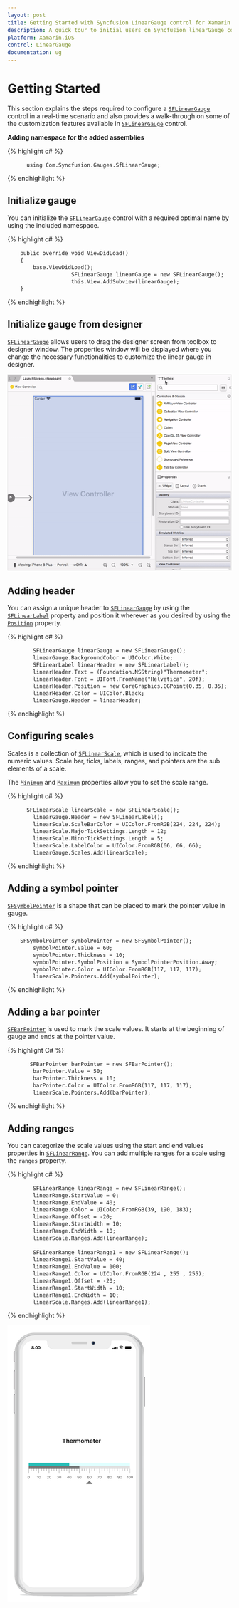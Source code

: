 ```yaml
---
layout: post
title: Getting Started with Syncfusion LinearGauge control for Xamarin.iOS
description: A quick tour to initial users on Syncfusion linearGauge control for Xamarin.iOS platform
platform: Xamarin.iOS
control: LinearGauge
documentation: ug
---
```


# Getting Started

This section explains the steps required to configure a [`SFLinearGauge`](https://help.syncfusion.com/cr/cref_files/xamarin-ios/Syncfusion.SfGauge.iOS~Syncfusion.SfGauge.iOS.SFLinearGauge.html) control in a real-time scenario and also provides a walk-through on some of the customization features available in [`SFLinearGauge`](https://help.syncfusion.com/cr/cref_files/xamarin-ios/Syncfusion.SfGauge.iOS~Syncfusion.SfGauge.iOS.SFLinearGauge.html) control.

**Adding namespace for the added assemblies**

{% highlight c# %}

	      using Com.Syncfusion.Gauges.SfLinearGauge;

{% endhighlight %}

## Initialize gauge

You can initialize the [`SFLinearGauge`](https://help.syncfusion.com/cr/cref_files/xamarin-ios/Syncfusion.SfGauge.iOS~Syncfusion.SfGauge.iOS.SFLinearGauge.html) control with a required optimal name by using the included namespace.

{% highlight c# %}

		public override void ViewDidLoad()
		{
			base.ViewDidLoad();    
                        SFLinearGauge linearGauge = new SFLinearGauge();
                        this.View.AddSubview(linearGauge);
		}

{% endhighlight %}

## Initialize gauge from designer

[`SFLinearGauge`](https://help.syncfusion.com/cr/cref_files/xamarin-ios/Syncfusion.SfGauge.iOS~Syncfusion.SfGauge.iOS.SFLinearGauge.html) allows users to drag the designer screen from toolbox to designer window. The properties window will be displayed where you change the necessary functionalities to customize the linear gauge in designer.

![Xamarin.iOS LinearGauge Getting Started](getting-started_images/designer.gif)

## Adding header

You can assign a unique header to [`SFLinearGauge`](https://help.syncfusion.com/cr/cref_files/xamarin-ios/Syncfusion.SfGauge.iOS~Syncfusion.SfGauge.iOS.SFLinearGauge.html) by using the [`SFLinearLabel`](https://help.syncfusion.com/cr/cref_files/xamarin-ios/Syncfusion.SfGauge.iOS~Syncfusion.SfGauge.iOS.SFLinearLabel.html) property and position it wherever as you desired by using the [`Position`](https://help.syncfusion.com/cr/cref_files/xamarin-ios/Syncfusion.SfGauge.iOS~Syncfusion.SfGauge.iOS.SFLinearLabel~Position.html) property.

{% highlight c# %}

            SFLinearGauge linearGauge = new SFLinearGauge();
            linearGauge.BackgroundColor = UIColor.White;
            SFLinearLabel linearHeader = new SFLinearLabel();
            linearHeader.Text = (Foundation.NSString)"Thermometer";
            linearHeader.Font = UIFont.FromName("Helvetica", 20f);
            linearHeader.Position = new CoreGraphics.CGPoint(0.35, 0.35);
            linearHeader.Color = UIColor.Black;
            linearGauge.Header = linearHeader;

{% endhighlight %}

## Configuring scales

Scales is a collection of [`SFLinearScale`](https://help.syncfusion.com/cr/cref_files/xamarin-ios/Syncfusion.SfGauge.iOS~Syncfusion.SfGauge.iOS.SFLinearScale.html), which is used to indicate the numeric values. Scale bar, ticks, labels, ranges, and pointers are the sub elements of a scale. 

The [`Minimum`](https://help.syncfusion.com/cr/cref_files/xamarin-ios/Syncfusion.SfGauge.iOS~Syncfusion.SfGauge.iOS.SFLinearScale~Minimum.html) and [`Maximum`](https://help.syncfusion.com/cr/cref_files/xamarin-ios/Syncfusion.SfGauge.iOS~Syncfusion.SfGauge.iOS.SFLinearScale~Maximum.html) properties allow you to set the scale range.

{% highlight c# %}

	      SFLinearScale linearScale = new SFLinearScale();
            linearGauge.Header = new SFLinearLabel();
            linearScale.ScaleBarColor = UIColor.FromRGB(224, 224, 224);
            linearScale.MajorTickSettings.Length = 12;
            linearScale.MinorTickSettings.Length = 5;
            linearScale.LabelColor = UIColor.FromRGB(66, 66, 66);
            linearGauge.Scales.Add(linearScale);
	
{% endhighlight %}

## Adding a symbol pointer

[`SFSymbolPointer`](https://help.syncfusion.com/cr/cref_files/xamarin-ios/Syncfusion.SfGauge.iOS~Syncfusion.SfGauge.iOS.SFSymbolPointer.html) is a shape that can be placed to mark the pointer value in gauge.

{% highlight c# %}

	    SFSymbolPointer symbolPointer = new SFSymbolPointer();
            symbolPointer.Value = 60;
            symbolPointer.Thickness = 10;
            symbolPointer.SymbolPosition = SymbolPointerPosition.Away;
            symbolPointer.Color = UIColor.FromRGB(117, 117, 117);
            linearScale.Pointers.Add(symbolPointer);

{% endhighlight %}

## Adding a bar pointer

[`SFBarPointer`](https://help.syncfusion.com/cr/cref_files/xamarin-ios/Syncfusion.SfGauge.iOS~Syncfusion.SfGauge.iOS.SFBarPointer.html) is used to mark the scale values. It starts at the beginning of gauge and ends at the pointer value.

{% highlight C# %}

		   SFBarPointer barPointer = new SFBarPointer();
            barPointer.Value = 50;
            barPointer.Thickness = 10;
            barPointer.Color = UIColor.FromRGB(117, 117, 117);
            linearScale.Pointers.Add(barPointer);
	
{% endhighlight %}

## Adding ranges

You can categorize the scale values using the start and end values properties in [`SFLinearRange`](https://help.syncfusion.com/cr/cref_files/xamarin-ios/Syncfusion.SfGauge.iOS~Syncfusion.SfGauge.iOS.SFLinearRange.html). You can add multiple ranges for a scale using the `ranges` property.

{% highlight c# %}    
	
            SFLinearRange linearRange = new SFLinearRange();
            linearRange.StartValue = 0;
            linearRange.EndValue = 40;
            linearRange.Color = UIColor.FromRGB(39, 190, 183);
            linearRange.Offset = -20;
            linearRange.StartWidth = 10;
            linearRange.EndWidth = 10;
            linearScale.Ranges.Add(linearRange);

            SFLinearRange linearRange1 = new SFLinearRange();
            linearRange1.StartValue = 40;
            linearRange1.EndValue = 100;
            linearRange1.Color = UIColor.FromRGB(224 , 255 , 255);
            linearRange1.Offset = -20;
            linearRange1.StartWidth = 10;
            linearRange1.EndWidth = 10;
            linearScale.Ranges.Add(linearRange1);

{% endhighlight %}

![Xamarin.iOS LinearGauge Getting Started](getting-started_images/getting-started.png)



